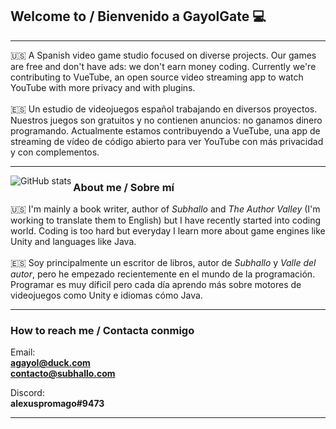 ## Welcome to / Bienvenido a GayolGate 💻

<hr>
🇺🇸 A Spanish video game studio focused on diverse projects. Our games are free and don't have ads: we don't earn money coding. Currently we're contributing to VueTube, an open source video streaming app to watch YouTube with more privacy and with plugins. <br />
<br />
🇪🇸 Un estudio de videojuegos español trabajando en diversos proyectos. Nuestros juegos son gratuitos y no contienen anuncios: no ganamos dinero programando. Actualmente estamos contribuyendo a VueTube, una app de streaming de vídeo de código abierto para ver YouTube con más privacidad y con complementos.
<hr>

<image align="left" alt="GitHub stats" src="https://github-readme-stats.vercel.app/api?username=GayolGate&count_private=true&show_icons=true&theme=swift&custom_title=Stats / Estadísticas&border_radius=20&include_all_commits=true">

### About me / Sobre mí
  
🇺🇸 I'm mainly a book writer, author of *Subhallo* and *The Author Valley* (I'm working to translate them to English) but I have recently started into coding world. Coding is too hard but everyday I learn more about game engines like Unity and languages like Java.<br />
<br />
🇪🇸 Soy principalmente un escritor de libros, autor de *Subhallo* y *Valle del autor*, pero he empezado recientemente en el mundo de la programación. Programar es muy díficil pero cada día aprendo más sobre motores de videojuegos como Unity e idiomas cómo Java.<br/>
<hr>

### How to reach me / Contacta conmigo

Email:<br />
**agayol@duck.com**<br />
**contacto@subhallo.com**<br />
  
Discord:<br />
**alexuspromago#9473**<br />

<hr>
